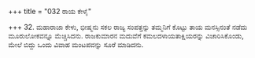+++
title = "032 ರಾಯ ಕೇಳೈ"

+++
32. ಮಹಾರಾಜಾ ಕೇಳು, ಭೀಷ್ಮನು ಸಕಲ ರಾಜ್ಯ ಸಂಪತ್ತನ್ನು ತಮ್ಮನಿಗೆ ಕೊಟ್ಟು ತಾಯ ಮನಸ್ಸಿನಂತೆ ನಡೆದು ಮೂರುಲೋಕವನ್ನೂ ಮೆಚ್ಚಿಸಿದನು. ರಾಜಕುಮಾರನ ಮದುವೆಗೆ ಕಮಲದಳಾಯತಾಕ್ಷಿಯರನ್ನು ವಿಚಾರಿಸಿಕೊಂಡು, ಮೇಲೆ ಬಿದ್ದು ಒಂದು ವಿವಾಹ ಮಂಟಪವನ್ನು ಸೂರೆ ಮಾಡಿದನು.
